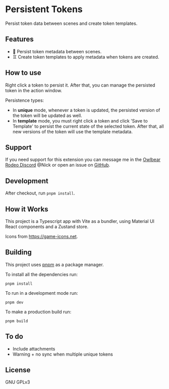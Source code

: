 # Persistent Tokens

Persist token data between scenes and create token templates.

## Features

-   💾 Persist token metadata between scenes.
-   ♊️ Create token templates to apply metadata when tokens are created.

## How to use

Right click a token to persist it. After that, you can manage the persisted token in the action window.

Persistence types:

-   In **unique** mode, whenever a token is updated, the persisted version of the token will be updated as well.
-   In **template** mode, you must right click a token and click 'Save to Template' to persist the current state of the selected token. After that, all new versions of the token will use the template metadata.

## Support

If you need support for this extension you can message me in the [Owlbear Rodeo Discord](https://discord.com/invite/u5RYMkV98s) @Nick or open an issue on [GitHub](https://github.com/desain/owlbear-persistence/issues).

## Development

After checkout, run `pnpm install`.

## How it Works

This project is a Typescript app with Vite as a bundler, using Material UI React components and a Zustand store.

Icons from https://game-icons.net.

## Building

This project uses [pnpm](https://pnpm.io/) as a package manager.

To install all the dependencies run:

`pnpm install`

To run in a development mode run:

`pnpm dev`

To make a production build run:

`pnpm build`

## To do

-   Include attachments
-   Warning + no sync when multiple unique tokens

## License

GNU GPLv3
